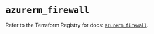 # `azurerm_firewall`

Refer to the Terraform Registry for docs: [`azurerm_firewall`](https://registry.terraform.io/providers/hashicorp/azurerm/3.101.0/docs/resources/firewall).
